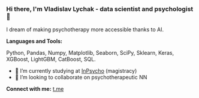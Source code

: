 ### Hi there, I'm Vladislav Lychak - data scientist and psychologist 👋

I dream of making psychotherapy more accessible thanks to AI.

**Languages and Tools:**

Python, Pandas, Numpy, Matplotlib, Seaborn, SciPy, Sklearn, Keras, XGBoost, LightGBM, CatBoost, SQL.

- 🌱 I’m currently studying at [InPsycho](https://inpsycho.ru/) (magistracy)
- 👯 I’m looking to collaborate on psychotherapeutic NN

**Connect with me:** [t.me](https://t.me/vladislav_lychak)


